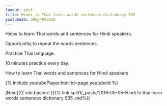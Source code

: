 ```yaml
---
layout: post
title: Hindi to Thai learn words sentences dictionary 532 
youtubeId: oRGg4Pn562U
---
```

 
 
Helps to learn Thai words and sentences for Hindi speakers.

Opportunitiy to repeat the words sentences. 

Practice Thai language. 
 
10 minutes practice every day. 
 
How to learn Thai words and sentences for Hindi speakers 
 
{% include youtubePlayer.html id=page.youtubeId %}
 
 
[Next]({{ site.baseurl }}{% link  split1/_posts/2016-05-05-Hindi to thai learn words sentences dictionary 935 .md%})
 
